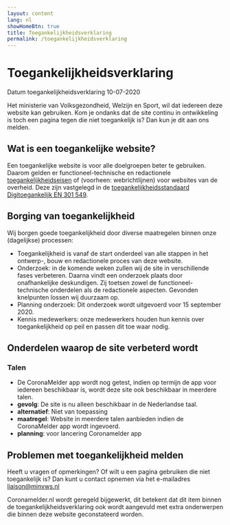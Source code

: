 ```yaml
---
layout: content
lang: nl
showHomeBtn: true
title: Toegankelijkheidsverklaring
permalink: /toegankelijkheidsverklaring
---
```


# Toegankelijkheidsverklaring

Datum toegankelijkheidsverklaring 10-07-2020

Het ministerie van Volksgezondheid, Welzijn en Sport, wil dat iedereen deze website kan gebruiken. Kom je ondanks dat de site continu in ontwikkeling is toch een pagina tegen die niet toegankelijk is? Dan kun je dit aan ons melden.

## Wat is een toegankelijke website?

Een toegankelijke website is voor alle doelgroepen beter te gebruiken. Daarom gelden er functioneel-technische en redactionele [toegankelijkheidseisen](https://www.digitoegankelijk.nl/) of (voorheen: webrichtlijnen) voor websites van de overheid. Deze zijn vastgelegd in de [toegankelijkheidsstandaard Digitoegankelijk EN 301 549](https://www.forumstandaardisatie.nl/open-standaarden/digitoegankelijk-en-301-549-met-wcag-21).

## Borging van toegankelijkheid

Wij borgen goede toegankelijkheid door diverse maatregelen binnen onze (dagelijkse) processen:

-	Toegankelijkheid is vanaf de start onderdeel van alle stappen in het ontwerp-, bouw en redactionele proces van deze website.
-	Onderzoek: in de komende weken zullen wij de site in verschillende fases verbeteren. Daarna vindt een onderzoek plaats door onafhankelijke deskundigen. Zij toetsen zowel de functioneel-technische onderdelen als de redactionele aspecten. Gevonden knelpunten lossen wij duurzaam op.
-	Planning onderzoek: Dit onderzoek wordt uitgevoerd voor 15 september 2020.
-	Kennis medewerkers: onze medewerkers houden hun kennis over toegankelijkheid op peil en passen dit toe waar nodig.

## Onderdelen waarop de site verbeterd wordt

### Talen
-	De CoronaMelder app wordt nog getest, indien op termijn de app voor iedereen beschikbaar is, wordt deze site ook beschikbaar in meerdere talen.
-	**gevolg**: De site is nu alleen beschikbaar in de Nederlandse taal. 
-	**alternatief**: Niet van toepassing
-	**maatregel**: Website in meerdere talen aanbieden indien de CoronaMelder app wordt ingevoerd.    
-	**planning**: voor lancering Coronamelder app

## Problemen met toegankelijkheid melden

Heeft u vragen of opmerkingen? Of wilt u een pagina gebruiken die niet toegankelijk is? Dan kunt u contact opnemen via het e-mailadres <liaison@minvws.nl>

Coronamelder.nl wordt geregeld bijgewerkt, dit betekent dat dit item binnen de toegankelijkheidsverklaring ook wordt aangevuld met extra onderwerpen die binnen deze website geconstateerd worden.


